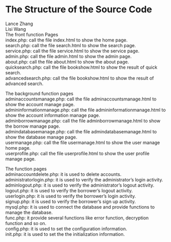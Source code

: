 # The Structure of the Source Code      
Lance Zhang   
Lisi Wang   
The front function Pages      
index.php: call the file index.html to show the home page.      
search.php: call the file search.html to show the search page.      
service.php: call the file service.html to show the service page.      
admin.php: call the file admin.html to show the admin page.      
about.php: call the file about.html to show the about page.      
quicksearch.php: call the file bookshow.html to show the result of quick search.      
advancedsearch.php: call the file bookshow.html to show the result of advanced search.      
      
The background function pages      
adminaccountsmanage.php: call the file adminaccountsmanage.html to show the account manage page.      
admininformationmanage.php: call the file admininformationmanage.html to show the account information manage page.      
adminborrowmanage.php: call the file adminborrowmanage.html to show the borrow manage page.      
admindatabasemanage.php: call the file admindatabasemanage.html to show the database manage page.      
usermanage.php: call the file usermanage.html to show the user manage home page.      
userprofile.php: call the file userprofile.html to show the user profile manage page.      
      
The function pages      
adminaccountdelete.php: it is used to delete accounts.      
administratorlogin.php: it is used to verify the administrator’s login activity.      
adminlogout.php: it is used to verify the administrator’s logout activity.      
logout.php: it is used to verify the borrower’s logout activity.      
userlogin.php: it is used to verify the borrower’s login activity.      
signup.php: it is used to verify the borrower’s sign up activity.      
mysql.php: it is used to connect the database and provide functions to manage the database.      
func.php: it provide several functions like error function, decryption function and so on.      
config.php: it is used to set the configuration information.      
init.php: it is used to set the the initialization information.
